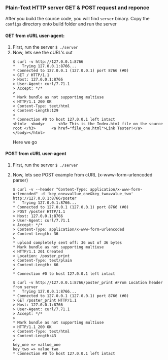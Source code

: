 ### Plain-Text HTTP server GET & POST request and reponce

After you build the source code, you will find `server` binary. Copy the `configs` directory onto build folder and run the server

#### GET from cURL user-agent:
1. First, run the server `$ ./server`
2. Now, lets see the cURL's out
	```
	$ curl -v http://127.0.0.1:8766
	*   Trying 127.0.0.1:8766...
	* Connected to 127.0.0.1 (127.0.0.1) port 8766 (#0)
	> GET / HTTP/1.1
	> Host: 127.0.0.1:8766
	> User-Agent: curl/7.71.1
	> Accept: */*
	>
	* Mark bundle as not supporting multiuse
	< HTTP/1.1 200 OK
	< Content-Type: text/html
	< Content-Length:129
	<
	* Connection #0 to host 127.0.0.1 left intact
	<html>	<body>		<h3> This is the Index.html file on the source root </h3>		<a href="file_one.html">Link Tester!</a>	</body></html>
	```
	Here we go

#### POST from cURL user-agent
1. First, run the server `$ ./server`
2. Now, lets see POST example from cURL (x-www-form-urlencoded parser)
	```
	$ curl -v --header "Content-Type: application/x-www-form-urlencoded" -d 'key_one=vallue_one&key_two=value_two' http://127.0.0.1:8766/poster
	*   Trying 127.0.0.1:8766...
	* Connected to 127.0.0.1 (127.0.0.1) port 8766 (#0)
	> POST /poster HTTP/1.1
	> Host: 127.0.0.1:8766
	> User-Agent: curl/7.71.1
	> Accept: */*
	> Content-Type: application/x-www-form-urlencoded
	> Content-Length: 36
	>
	* upload completely sent off: 36 out of 36 bytes
	* Mark bundle as not supporting multiuse
	< HTTP/1.1 201 Created
	< Location: /poster_print
	< Content-Type: text/plain
	< Content-Length: 66
	<
	* Connection #0 to host 127.0.0.1 left intact
	```
	
	```
	$ curl -v http://127.0.0.1:8766/poster_print #From Location header from server
	*   Trying 127.0.0.1:8766...
	* Connected to 127.0.0.1 (127.0.0.1) port 8766 (#0)
	> GET /poster_print HTTP/1.1
	> Host: 127.0.0.1:8766
	> User-Agent: curl/7.71.1
	> Accept: */*
	>
	* Mark bundle as not supporting multiuse
	< HTTP/1.1 200 OK
	< Content-Type: text/html
	< Content-Length:43
	<
	key_one => vallue_one
	key_two => value_two
	* Connection #0 to host 127.0.0.1 left intact
	```
